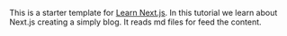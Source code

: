 This is a starter template for [Learn Next.js](https://nextjs.org/learn).
In this tutorial we learn about Next.js creating a simply blog. It reads md files
for feed the content.
